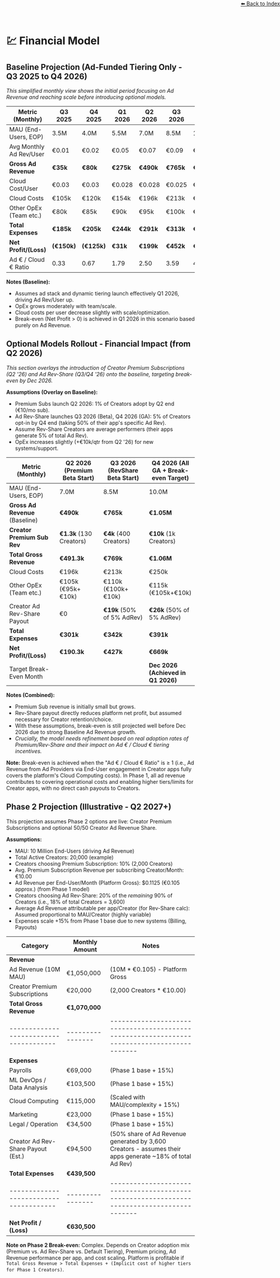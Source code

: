 <div style="text-align: right; position: absolute; top: 0; right: 0;">
<a href="/10">⬅️ Back to Index</a>
</div>

# 💹 **Financial Model**

## Baseline Projection (Ad-Funded Tiering Only - Q3 2025 to Q4 2026)

*This simplified monthly view shows the initial period focusing on Ad Revenue and reaching scale before introducing optional models.*

| Metric (Monthly)        | Q3 2025 | Q4 2025 | Q1 2026 | Q2 2026 | Q3 2026 | Q4 2026 |
|-------------------------|---------|---------|---------|---------|---------|---------|
| MAU (End-Users, EOP)    | 3.5M    | 4.0M    | 5.5M    | 7.0M    | 8.5M    | 10.0M   |
| Avg Monthly Ad Rev/User | €0.01   | €0.02   | €0.05   | €0.07   | €0.09   | €0.105  |
| **Gross Ad Revenue**    | **€35k**| **€80k**| **€275k**|**€490k**|**€765k**|**€1.05M**|
| Cloud Cost/User         | €0.03   | €0.03   | €0.028  | €0.028  | €0.025  | €0.025  |
| Cloud Costs             | €105k   | €120k   | €154k   | €196k   | €213k   | €250k   |
| Other OpEx (Team etc.)  | €80k    | €85k    | €90k    | €95k    | €100k   | €105k   |
| **Total Expenses**      | **€185k**| **€205k**| **€244k**|**€291k**|**€313k**|**€355k** |
| **Net Profit/(Loss)**   |**(€150k)**|**(€125k)**|**€31k** |**€199k**|**€452k**|**€695k** |
| Ad € / Cloud € Ratio    | 0.33    | 0.67    | 1.79    | 2.50    | 3.59    | 4.20    |

**Notes (Baseline):**
*   Assumes ad stack and dynamic tiering launch effectively Q1 2026, driving Ad Rev/User up.
*   OpEx grows moderately with team/scale.
*   Cloud costs per user decrease slightly with scale/optimization.
*   Break-even (Net Profit > 0) is achieved in Q1 2026 in this scenario based purely on Ad Revenue.

## Optional Models Rollout - Financial Impact (from Q2 2026)

*This section overlays the introduction of Creator Premium Subscriptions (Q2 '26) and Ad Rev-Share (Q3/Q4 '26) onto the baseline, targeting break-even by Dec 2026.*

**Assumptions (Overlay on Baseline):**
*   Premium Subs launch Q2 2026: 1% of Creators adopt by Q2 end (€10/mo sub).
*   Ad Rev-Share launches Q3 2026 (Beta), Q4 2026 (GA): 5% of Creators opt-in by Q4 end (taking 50% of their app's specific Ad Rev).
*   Assume Rev-Share Creators are average performers (their apps generate 5% of total Ad Rev).
*   OpEx increases slightly (+€10k/qtr from Q2 '26) for new systems/support.

| Metric (Monthly)                 | Q2 2026 (Premium Beta Start) | Q3 2026 (RevShare Beta Start) | Q4 2026 (All GA + Break-even Target) |
|----------------------------------|------------------------------|-------------------------------|--------------------------------------|
| MAU (End-Users, EOP)             | 7.0M                         | 8.5M                          | 10.0M                                |
| **Gross Ad Revenue** (Baseline)  | **€490k**                    | **€765k**                     | **€1.05M**                           |
| **Creator Premium Sub Rev**      | **€1.3k** (130 Creators)     | **€4k** (400 Creators)        | **€10k** (1k Creators)              |
| **Total Gross Revenue**          | **€491.3k**                  | **€769k**                     | **€1.06M**                           |
| Cloud Costs                      | €196k                        | €213k                         | €250k                                |
| Other OpEx (Team etc.)           | €105k (€95k+€10k)            | €110k (€100k+€10k)            | €115k (€105k+€10k)                   |
| Creator Ad Rev-Share Payout      | €0                           | **€19k** (50% of 5% AdRev)    | **€26k** (50% of 5% AdRev)         |
| **Total Expenses**               | **€301k**                    | **€342k**                     | **€391k**                            |
| **Net Profit/(Loss)**            | **€190.3k**                  | **€427k**                     | **€669k**                            |
| Target Break-Even Month        |                              |                               | **Dec 2026 (Achieved in Q1 2026)**   |

**Notes (Combined):**
*   Premium Sub revenue is initially small but grows.
*   Rev-Share payout directly reduces platform net profit, but assumed necessary for Creator retention/choice.
*   With these assumptions, break-even is still projected well before Dec 2026 due to strong Baseline Ad Revenue growth.
*   *Crucially, the model needs refinement based on real adoption rates of Premium/Rev-Share and their impact on Ad € / Cloud € tiering incentives.*

**Note:** Break-even is achieved when the "Ad € / Cloud € Ratio" is ≥ 1 (i.e., Ad Revenue from Ad Providers via End-User engagement in Creator apps fully covers the platform's Cloud Computing costs). In Phase 1, all ad revenue contributes to covering operational costs and enabling higher tiers/limits for Creator apps, with no direct cash payouts to Creators.

## Phase 2 Projection (Illustrative - Q2 2027+)

This projection assumes Phase 2 options are live: Creator Premium Subscriptions and optional 50/50 Creator Ad Revenue Share.

**Assumptions:**
*   MAU: 10 Million End-Users (driving Ad Revenue)
*   Total Active Creators: 20,000 (example)
*   Creators choosing Premium Subscription: 10% (2,000 Creators)
*   Avg. Premium Subscription Revenue per subscribing Creator/Month: €10.00
*   Ad Revenue per End-User/Month (Platform Gross): $0.1125 (€0.105 approx.) (from Phase 1 model)
*   Creators choosing Ad Rev-Share: 20% of the *remaining* 90% of Creators (i.e., 18% of total Creators = 3,600)
*   Average Ad Revenue attributable per app/Creator (for Rev-Share calc): Assumed proportional to MAU/Creator (highly variable)
*   Expenses scale +15% from Phase 1 base due to new systems (Billing, Payouts)

| Category                             | Monthly Amount | Notes                                                                                     |
|--------------------------------------|----------------|-------------------------------------------------------------------------------------------|
| **Revenue**                          |                |                                                                                           |
| Ad Revenue (10M MAU)                 | €1,050,000     | (10M * €0.105) - Platform Gross                                                           |
| Creator Premium Subscriptions        | €20,000        | (2,000 Creators * €10.00)                                                                 |
| **Total Gross Revenue**              | **€1,070,000** |                                                                                           |
|--------------------------------------|----------------|-------------------------------------------------------------------------------------------|
| **Expenses**                         |                |                                                                                           |
| Payrolls                             | €69,000        | (Phase 1 base + 15%)                                                                      |
| ML DevOps / Data Analysis            | €103,500       | (Phase 1 base + 15%)                                                                      |
| Cloud Computing                      | €115,000       | (Scaled with MAU/complexity + 15%)                                                      |
| Marketing                            | €23,000        | (Phase 1 base + 15%)                                                                      |
| Legal / Operation                    | €34,500        | (Phase 1 base + 15%)                                                                      |
| Creator Ad Rev-Share Payout (Est.)   | €94,500        | (50% share of Ad Revenue generated by 3,600 Creators - assumes their apps generate ~18% of total Ad Rev) |
| **Total Expenses**                   | **€439,500**   |                                                                                           |
|--------------------------------------|----------------|-------------------------------------------------------------------------------------------|
| **Net Profit / (Loss)**              | **€630,500**   |                                                                                           |

**Note on Phase 2 Break-even:** Complex. Depends on Creator adoption mix (Premium vs. Ad Rev-Share vs. Default Tiering), Premium pricing, Ad Revenue performance per app, and cost scaling. Platform is profitable if `Total Gross Revenue > Total Expenses + (Implicit cost of higher tiers for Phase 1 Creators)`. 